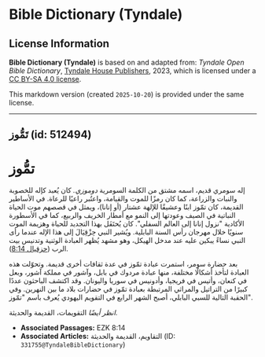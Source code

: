 # Bible Dictionary (Tyndale)

## License Information

**Bible Dictionary (Tyndale)** is based on and adapted from: _Tyndale Open Bible Dictionary_, [Tyndale House Publishers](https://tyndaleopenresources.com/), 2023, which is licensed under a [CC BY-SA 4.0 license](https://creativecommons.org/licenses/by-sa/4.0/legalcode.en).

This markdown version (created `2025-10-20`) is provided under the same license.



--------------------------------

## تَمُّوز (id: 512494)

تمُّوز
======

إله سومري قديم، اسمه مشتق من الكلمة السومرية *دوموزي.* كان يُعبد كإله للخصوبة والنبات والزراعة، كما كان رمزًا للموت والقيامة، واعتُبر راعيًا للرعاة. في الأساطير القديمة، كان تمّوز ابنًا وعشيقًا للإلهة عشتار (أو إنانا)، ويمثل في قصصهم موت الحياة النباتية في الصيف وعودتها إلى النمو مع أمطار الخريف والربيع، كما في الأسطورة الأكادية "نزول إنانا إلى العالم السفلي". كان يُحتَفَل بهذا التجديد للحياة وهزيمة الموت سنويًا خلال مهرجان رأس السنة البابلية. ويُشير النبي حِزْقِيَالَ إلى هذا الإله عندما رأى النبي نساءً يبكين عليه عند مدخل الهيكل، وهو مشهد يُظهر العبادة الوثنية وتدنيس بيت الرب ([حزقيال 8:14](https://ref.ly/Ezek8:14)).

بعد حضارة سومر، استمرت عبادة تمّوز في عدة ثقافات أخرى قديمة. وتحوّلت هذه العبادة لتأخذ أشكالًا مختلفة، منها عبادة مردوك في بابل، وآشور في مملكة آشور، وبعل في كنعان، وأتيس في فريجيا، وأدونيس في سوريا واليونان. وقد اكتشف الباحثون عددًا كبيرًا من التراتيل والمراثي المرتبطة بعبادة تمّوز في حضارات بلاد ما بين النهرين. وفي الحقبة التالية للسبي البابلي، أصبح الشهر الرابع في التقويم اليهودي يُعرف باسم "تمّوز".

*انظر أيضًا* التقويمات، القديمة والحديثة.

* **Associated Passages:** EZK 8:14
* **Associated Articles:** التقاويم، القديمة والحديثة (ID: `331755@TyndaleBibleDictionary`)

